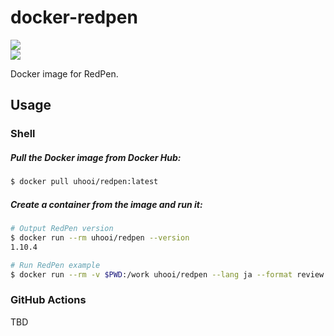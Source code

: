 # docker-redpen

[![](http://dockeri.co/image/uhooi/redpen)](https://hub.docker.com/r/uhooi/redpen)  
[![](https://github.com/uhooi/docker-redpen/workflows/CD/badge.svg)](https://github.com/uhooi/docker-redpen/actions?query=workflow%3ACD)

Docker image for RedPen.

## Usage

### Shell

##### Pull the Docker image from Docker Hub:

```bash
$ docker pull uhooi/redpen:latest
```

##### Create a container from the image and run it:

```bash
# Output RedPen version
$ docker run --rm uhooi/redpen --version
1.10.4

# Run RedPen example
$ docker run --rm -v $PWD:/work uhooi/redpen --lang ja --format review --conf redpen-conf.xml --limit 0 foo.re
```

### GitHub Actions

TBD
